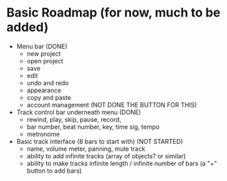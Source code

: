 # Basic Roadmap (for now, much to be added)
- Menu bar (DONE)
    - new project 
    - open project 
    - save 
    - edit 
    - undo and redo 
    - appearance 
    - copy and paste 
    - account management (NOT DONE THE BUTTON FOR THIS)
- Track control bar underneath menu (DONE)
    - rewind, play, skip, pause, record, 
    - bar number, beat number, key, time sig, tempo
    - metronome 
- Basic track interface (8 bars to start with) (NOT STARTED)
    - name, volume meter, panning, mute track 
    - ability to add infinite tracks (array of objects? or similar)
    - ability to make tracks infinite length / infinite number of bars (a "+" button to add bars)
